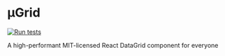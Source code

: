 # µGrid
[![Run tests](https://github.com/hiquest/mu-grid/actions/workflows/test.yml/badge.svg)](https://github.com/hiquest/mu-grid/actions/workflows/test.yml)

A high-performant MIT-licensed React DataGrid component for everyone
